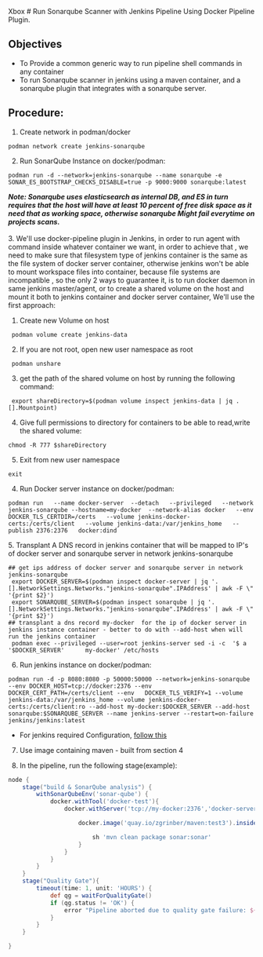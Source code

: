 Xbox # Run Sonarqube Scanner with Jenkins Pipeline Using Docker Pipeline Plugin.

## Objectives
  - To Provide a common generic way to run pipeline shell commands in any container
  - To run Sonarqube scanner in jenkins using a maven container, and a sonarqube plugin that integrates with a sonarqube server.

## Procedure:

1. Create network in podman/docker
```shell
podman network create jenkins-sonarqube
```
2. Run SonarQube Instance on docker/podman:
```shell
podman run -d --network=jenkins-sonarqube --name sonarqube -e SONAR_ES_BOOTSTRAP_CHECKS_DISABLE=true -p 9000:9000 sonarqube:latest
```
*__Note: Sonarqube uses elasticsearch as internal DB, and ES in turn requires that the host will have at least 10 percent of free disk space as it need that as working space, otherwise sonarqube Might fail everytime on projects scans.__* \
 \
3. We'll use docker-pipeline plugin in Jenkins, in order to run agent with command inside whatever container we want, in order to achieve that , we need to make sure that filesystem type of jenkins container is the same as the file system of docker server container, otherwise jenkins won't be able to mount workspace files into container, because file systems are incompatible , so the only 2 ways to guarantee it, is to run docker daemon in same jenkins master/agent, or to create a shared volume on the host and mount it both to jenkins container and docker server container, We'll use the first approach:
   
   1. Create new Volume on host 
   ```shell
    podman volume create jenkins-data
   ```
   2. If you are not root, open new user namespace as root
   ```shell
    podman unshare
   ```
   3. get the path of the shared volume on host by running the following command: 
   ```shell
    export shareDirectory=$(podman volume inspect jenkins-data | jq .[].Mountpoint)
   ```
   4. Give full permissions to directory for containers to be able to read,write the shared volume:
   ```shell
   chmod -R 777 $shareDirectory
   ```
   5. Exit from new user namespace
   ```shell
   exit
   ```
 
  
4. Run Docker server instance on docker/podman:
```shell
podman run   --name docker-server  --detach   --privileged   --network jenkins-sonarqube --hostname=my-docker  --network-alias docker   --env DOCKER_TLS_CERTDIR=/certs   --volume jenkins-docker-certs:/certs/client   --volume jenkins-data:/var/jenkins_home   --publish 2376:2376   docker:dind
```

[comment]: <> (6. Link podman socket to docker socket, and Mount the docker socket to new deployed container containing the docker executable)

[comment]: <> (```shell)

[comment]: <> (systemctl --user enable podman.socket  --now)

[comment]: <> (sudo ln -s /run/user/${UID}/podman/podman.sock /var/run/docker.sock)

[comment]: <> (podman run  --privileged -d --network host  -v /var/run/docker.sock:/var/run/docker.sock --name docker docker sleep infinity)

[comment]: <> (```)
5. Transplant A DNS record in jenkins container that will be mapped to IP's of docker server and sonarqube server in network jenkins-sonarqube 
   ```shell
   ## get ips address of docker server and sonarqube server in network jenkins-sonarqube 
    export DOCKER_SERVER=$(podman inspect docker-server | jq '.[].NetworkSettings.Networks."jenkins-sonarqube".IPAddress' | awk -F \" '{print $2}')
    export SONARQUBE_SERVER=$(podman inspect sonarqube | jq '.[].NetworkSettings.Networks."jenkins-sonarqube".IPAddress' | awk -F \" '{print $2}')
   ## transplant a dns record my-docker  for the ip of docker server in jenkins instance container - better to do with --add-host when will run the jenkins container
    podman exec --privileged --user=root jenkins-server sed -i -c  '$ a '$DOCKER_SERVER'      my-docker' /etc/hosts
   ```
6. Run jenkins instance on docker/podman:
  ```shell
  podman run -d -p 8080:8080 -p 50000:50000 --network=jenkins-sonarqube --env DOCKER_HOST=tcp://docker:2376 --env DOCKER_CERT_PATH=/certs/client --env   DOCKER_TLS_VERIFY=1 --volume jenkins-data:/var/jenkins_home --volume jenkins-docker-certs:/certs/client:ro --add-host my-docker:$DOCKER_SERVER --add-host sonarqube:$SONARQUBE_SERVER --name jenkins-server --restart=on-failure  jenkins/jenkins:latest
  ```
   - For jenkins required Configuration, [follow this](./Jenkins-README.md)    
7. Use image containing maven - built from section 4

8. In the pipeline, run the following stage(example):
```groovy
node {
    stage("build & SonarQube analysis") {
        withSonarQubeEnv('sonar-qube') {
            docker.withTool('docker-test'){
                docker.withServer('tcp://my-docker:2376','docker-server-certs'){

                    docker.image('quay.io/zgrinber/maven:test3').inside{

                        sh 'mvn clean package sonar:sonar'
                    }
                }
            }
        }
    }
    stage("Quality Gate"){
        timeout(time: 1, unit: 'HOURS') {
            def qg = waitForQualityGate()
            if (qg.status != 'OK') {
                error "Pipeline aborted due to quality gate failure: ${qg.status}"
            }
        }
    }

}

      
```
